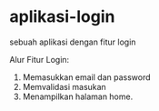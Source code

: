 # aplikasi-login
sebuah aplikasi dengan fitur login

Alur Fitur Login:
1. Memasukkan email dan password
2. Memvalidasi masukan
3. Menampilkan halaman home.
